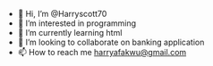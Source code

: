 - 👋 Hi, I’m @Harryscott70
- 👀 I’m interested in programming
- 🌱 I’m currently learning html
- 💞️ I’m looking to collaborate on banking application
- 📫 How to reach me harryafakwu@gmail.com

<!---
Harryscott70/Harryscott70 is a ✨ special ✨ repository because its `README.md` (this file) appears on your GitHub profile.
You can click the Preview link to take a look at your changes.
--->
